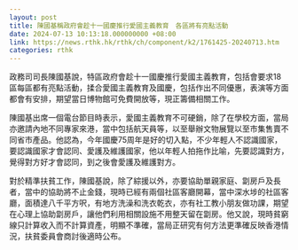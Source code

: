 ```yaml
---
layout: post
title: 陳國基稱政府會趁十一國慶推行愛國主義教育　各區將有亮點活動
date: 2024-07-13 10:13:18.000000000 +08:00
link: https://news.rthk.hk/rthk/ch/component/k2/1761425-20240713.htm
categories: rthk
---
```


政務司司長陳國基說，特區政府會趁十一國慶推行愛國主義教育，包括會要求18區每區都有亮點活動，揉合愛國主義教育及國慶，包括作出不同優惠，表演等方面都會有安排，期望當日博物館可免費開放等，現正籌備相關工作。

陳國基出席一個電台節目時表示，愛國主義教育不可硬銷，除了在學校方面，當局亦邀請內地不同專家來港，當中包括航天員等，以至舉辦文物展覽以至巿集售賣不同省巿產品。他認為，今年國慶75周年是好的切入點，不少年輕人不認識國家，要認識國家才會認同、愛護及維護國家，他以年輕人拍拖作比喻，先要認識對方，覺得對方好才會認同，到之後會愛護及維護對方。

對於精準扶貧工作，陳國基說，除了綜援以外，亦要協助單親家庭、劏房戶及長者，當中的協助將不止金錢，現時已經有兩個社區客廳開幕，當中深水埗的社區客廳，面積達八千平方呎，有地方洗澡和洗衣乾衣，亦有社工教小朋友做功課，期望在心理上協助劏房戶，讓他們利用相關設施不用整天留在劏房。他又說，現時貧窮線只計算收入而不計算資產，明顯不準確，當局正研究有何方法更準確反映香港情況，扶貧委員會商討後適時公布。

